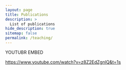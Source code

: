 ```yaml
---
layout: page
title: Publications
description: >
  List of publications
hide_description: true
sitemap: false
permalink: /teaching/
---
```



YOUTUBR EMBED

https://www.youtube.com/watch?v=z8Z2EdZgnlQ&t=1s
